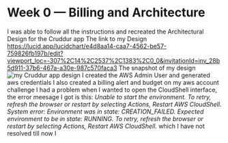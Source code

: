 # Week 0 — Billing and Architecture
I was able to follow all the instructions and recreated the Architectural Design for the Cruddur app
The link to my Design https://lucid.app/lucidchart/e4d8aa14-caa7-4562-be57-759826fb197b/edit?viewport_loc=-307%2C14%2C2537%2C1383%2C0_0&invitationId=inv_28b5d911-37b6-467a-a30e-987c570faca3
The snapshot of my design ![my Cruddur app design](https://user-images.githubusercontent.com/62063494/218981164-217556d6-11ed-45dc-8fc8-a090993664ec.jpg)
I created the AWS Admin User and generated aws credentials
I also created a billing alert and budget on my aws account
challenge
I had a problem when I wanted to open the CloudShell interface, the error meesage I got is this: *Unable to start the environment. To retry, refresh the browser or restart by selecting Actions, Restart AWS CloudShell. System error: Environment was in state: CREATION_FAILED. Expected environment to be in state: RUNNING. To retry, refresh the browser or restart by selecting Actions, Restart AWS CloudShell.*
which I have not resolved till now
I 
